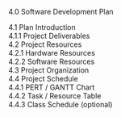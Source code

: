 4.0 Software Development Plan
  
  4.1   Plan Introduction  
  4.1.1 Project Deliverables  
  4.2   Project Resources  
  4.2.1 Hardware Resources  
  4.2.2 Software Resources  
  4.3   Project Organization  
  4.4   Project Schedule  
  4.4.1 PERT / GANTT Chart  
  4.4.2 Task / Resource Table  
  4.4.3 Class Schedule (optional)
